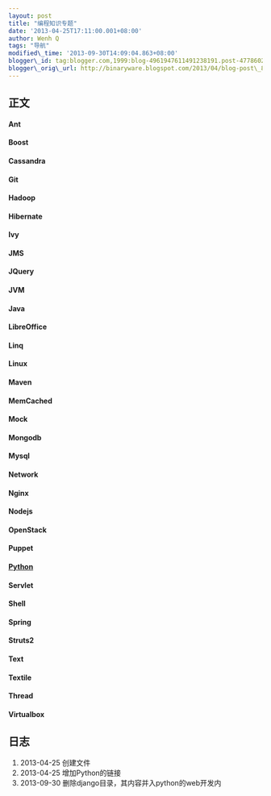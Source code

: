 ```yaml
--- 
layout: post 
title: "编程知识专题" 
date: '2013-04-25T17:11:00.001+08:00' 
author: Wenh Q
tags: "导航"
modified\_time: '2013-09-30T14:09:04.863+08:00' 
blogger\_id: tag:blogger.com,1999:blog-4961947611491238191.post-4778602375137183269
blogger\_orig\_url: http://binaryware.blogspot.com/2013/04/blog-post\_862.html
---
```


正文
----

#### Ant

#### Boost

#### Cassandra

#### Git

#### Hadoop

#### Hibernate

#### Ivy

#### JMS

#### JQuery

#### JVM

#### Java

#### LibreOffice

#### Linq

#### Linux

#### Maven

#### MemCached

#### Mock

#### Mongodb

#### Mysql

#### Network

#### Nginx

#### Nodejs

#### OpenStack

#### Puppet

#### [Python](http://binaryware.blogspot.com/2013/04/python.html)

#### Servlet

#### Shell

#### Spring

#### Struts2

#### Text

#### Textile

#### Thread

#### Virtualbox

<div>

日志
----

1.  2013-04-25 创建文件
2.  2013-04-25 增加Python的链接
3.  2013-09-30 删除django目录，其内容并入python的web开发内

</div>
